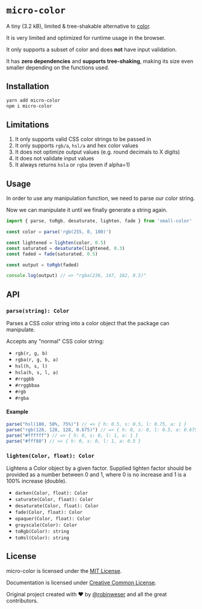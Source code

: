 # `micro-color`

A tiny (3.2 kB), limited & tree-shakable alternative to [color](https://github.com/Qix-/color).

It is very limited and optimized for runtime usage in the browser.

It only supports a subset of color and does **not** have input validation.

It has **zero dependencies** and **supports tree-shaking**, making its size even smaller depending on the functions used.

## Installation

```sh
yarn add micro-color
npm i micro-color
```

## Limitations

1. It only supports valid CSS color strings to be passed in
2. It only supports `rgb/a`, `hsl/a` and hex color values
3. It does not optimize output values (e.g. round decimals to X digits)
4. It does not validate input values
5. It always returns `hsla` or `rgba` (even if alpha=1)

## Usage

In order to use any manipulation function, we need to parse our color string.

Now we can manipulate it until we finally generate a string again.

```js
import { parse, toRgb, desaturate, lighten, fade } from 'small-color'

const color = parse('rgb(255, 0, 100)')

const lightened = lighten(color, 0.5)
const saturated = desaturate(lightened, 0.3)
const faded = fade(saturated, 0.5)

const output = toRgb(faded)

console.log(output) // => "rgba(236, 147, 182, 0.5)"
```

## API

### `parse(string): Color`

Parses a CSS color string into a color object that the package can manipulate.

Accepts any "normal" CSS color string:

- `rgb(r, g, b)`
- `rgba(r, g, b, a)`
- `hsl(h, s, l)`
- `hsla(h, s, l, a)`
- `#rrggbb`
- `#rrggbbaa`
- `#rgb`
- `#rgba`

#### Example

```js
parse("hsl(180, 50%, 75%)") // => { h: 0.5, s: 0.5, l: 0.75, a: 1 }
parse("rgb(128, 128, 128, 0.675)") // => { h: 0, s: 0, l: 0.5, a: 0.675 }
parse("#ffffff") // => { h: 0, s: 0, l: 1, a: 1 }
parse("#fff80") // => { h: 0, s: 0, l: 1, a: 0.5 }
```

### `lighten(Color, float): Color`

Lightens a Color object by a given factor. Supplied lighten factor should be provided as a number between 0 and 1, where 0 is no increase and 1 is a 100% increase (double).

- `darken(Color, float): Color`
- `saturate(Color, float): Color`
- `desaturate(Color, float): Color`
- `fade(Color, float): Color`
- `opaquer(Color, float): Color`
- `grayscale(Color): Color`
- `toRgb(Color): string`
- `toHsl(Color): string`

## License

micro-color is licensed under the [MIT License](http://opensource.org/licenses/MIT).

Documentation is licensed under [Creative Common License](http://creativecommons.org/licenses/by/4.0/).

Original project created with ♥ by [@robinweser](http://weser.io) and all the great contributors.
